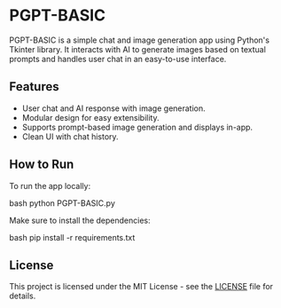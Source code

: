 # PGPT-BASIC

PGPT-BASIC is a simple chat and image generation app using Python's Tkinter library. It interacts with AI to generate images based on textual prompts and handles user chat in an easy-to-use interface.

## Features
- User chat and AI response with image generation.
- Modular design for easy extensibility.
- Supports prompt-based image generation and displays in-app.
- Clean UI with chat history.

## How to Run

To run the app locally:

bash
python PGPT-BASIC.py


Make sure to install the dependencies:

bash
pip install -r requirements.txt


## License

This project is licensed under the MIT License - see the [LICENSE](LICENSE) file for details.
